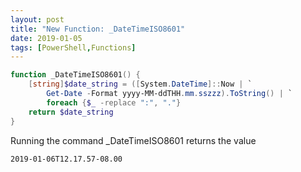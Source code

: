```yaml
---
layout: post
title: "New Function: _DateTimeISO8601"
date: 2019-01-05
tags: [PowerShell,Functions]
---
```


```powershell
function _DateTimeISO8601() {
    [string]$date_string = ([System.DateTime]::Now | `
        Get-Date -Format yyyy-MM-ddTHH.mm.sszzz).ToString() | `
        foreach {$_ -replace ":", "."}
    return $date_string
}
```

Running the command _DateTimeISO8601 returns the value

```
2019-01-06T12.17.57-08.00
```
